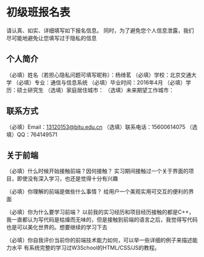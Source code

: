 # 初级班报名表

请认真、如实、详细填写如下报名信息。
同时，为了避免您个人信息泄露，我们尽可能地避免让您填写过于隐私的信息

## 个人简介

（必填）姓名（若担心隐私问题可填写昵称）：杨绮茗
（必填）学校：北京交通大学
（必填）专业：通信与信息系统
（必填）毕业时间：2016年4月
（必填）学历：硕士研究生
（选填）家庭居住城市：
（选填）未来期望工作城市：

## 联系方式

（必填）Email：13120153@bjtu.edu.cn
（选填）联系电话：15600614075
（选填）QQ：764149571

## 关于前端

（必填）什么时候开始接触前端？因何接触？
实习期间接触过一个关于界面的项目，即使没有深入学习，也还是觉得十分有兴趣

（必填）你理解的前端是做些什么事情？
给用户一个美观实用可交互的便利的界面

（必填）你为什么要学习前端？
以前我的实习经历和项目经历接触的都是C++，我一直都认为写代码是枯燥而无味的，但是接触到前端的语言之后，我觉得写代码也是可以美化世界的。想要继续的学习下去

（必填）你自我评价当前你的前端技术能力如何，可以举一些详细的例子来描述能力水平
有系统完整的学习过W3School的HTML/CSS/JS的教程。
